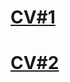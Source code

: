 # [CV#1](https://arqu33n.github.io/rsschool-cv/cv)

# [CV#2](https://arqu33n.github.io/rsschool-cv/)
